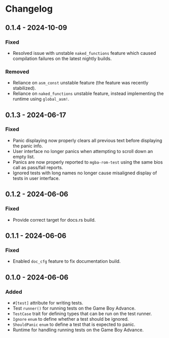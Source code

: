 # Changelog

## 0.1.4 - 2024-10-09
### Fixed
- Resolved issue with unstable `naked_functions` feature which caused compilation failures on the latest nightly builds.
### Removed
- Reliance on `asm_const` unstable feature (the feature was recently stabilized).
- Reliance on `naked_functions` unstable feature, instead implementing the runtime using `global_asm!`.

## 0.1.3 - 2024-06-17
### Fixed
- Panic displaying now properly clears all previous text before displaying the panic info.
- User interface no longer panics when attempting to scroll down an empty list.
- Panics are now properly reported to `mgba-rom-test` using the same bios call as pass/fail reports.
- Ignored tests with long names no longer cause misaligned display of tests in user interface.

## 0.1.2 - 2024-06-06
### Fixed
- Provide correct target for docs.rs build.

## 0.1.1 - 2024-06-06
### Fixed
- Enabled `doc_cfg` feature to fix documentation build.

## 0.1.0 - 2024-06-06
### Added
- `#[test]` attribute for writing tests.
- Test `runner()` for running tests on the Game Boy Advance.
- `TestCase` trait for defining types that can be run on the test runner.
- `Ignore` `enum` to define whether a test should be ignored.
- `ShouldPanic` `enum` to define a test that is expected to panic.
- Runtime for handling running tests on the Game Boy Advance.
